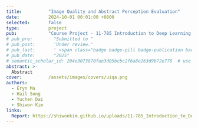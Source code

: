 ```yaml
---
title:          "Image Quality and Abstract Perception Evaluation"
date:           2024-10-01 00:01:00 +0800
selected:       false
type:           project
pub:            "Course Project - 11-785 Introduction to Deep Learning (Fall 2024, CMU)"
# pub_pre:        "Submitted to "
# pub_post:       'Under review.'
# pub_last:       ' <span class="badge badge-pill badge-publication badge-success">Spotlight</span>'
# pub_date:       "2025"
# semantic_scholar_id: 204e3073870fae3d05bcbc2f6a8e263d9b72e776  # use this to retrieve citation count
abstract: >-
  Abstract
cover:          /assets/images/covers/uiqa.png
authors:
  - Eryn Ma
  - Hail Song
  - Yuchen Dai
  - Shiwon Kim
links:
  Report: https://shiwonkim.github.io/uploads/11-785_Introduction_to_Deep_Learning.pdf
---
```

